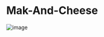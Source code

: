 # Mak-And-Cheese
![image](https://github.com/Makster04/Mak-And-Cheese/assets/86382359/16830ca5-ad62-4a38-9d3c-3ced9cf5934d)
